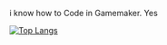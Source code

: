 i know how to   Code       in Gamemaker. Yes

[![Top Langs](github-readme-statss-blue-nine.vercel.app/api/top-langs/?username=doeimospng)](#)

<!---
doeimospng/doeimospng is a ✨ special ✨ repository because its `README.md` (this file) appears on your GitHub profile.
You can click the Preview link to take a look at your changes.
--->
